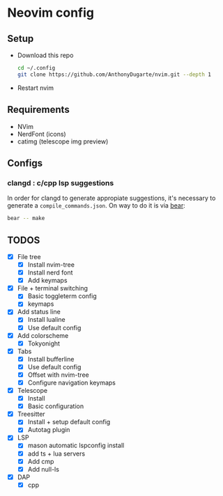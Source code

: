 # Neovim config

## Setup

- Download this repo

  ```bash
  cd ~/.config
  git clone https://github.com/AnthonyDugarte/nvim.git --depth 1
  ```

- Restart nvim

## Requirements

- NVim
- NerdFont (icons)
- catimg (telescope img preview)

## Configs

### clangd : c/cpp lsp suggestions

In order for clangd to generate appropiate suggestions, it's necessary to generate a `compile_commands.json`. On way to do it is via [bear](https://github.com/rizsotto/Bear):

```sh
bear -- make
```

## TODOS

- [x] File tree
  - [x] Install nvim-tree
  - [x] Install nerd font
  - [x] Add keymaps
- [x] File + terminal switching
  - [x] Basic toggleterm config
  - [x] keymaps
- [x] Add status line
  - [x] Install lualine
  - [x] Use default config
- [x] Add colorscheme
  - [x] Tokyonight
- [x] Tabs
  - [x] Install bufferline
  - [x] Use default config
  - [x] Offset with nvim-tree
  - [x] Configure navigation keymaps
- [x] Telescope
  - [x] Install
  - [x] Basic configuration
- [x] Treesitter
  - [x] Install + setup default config
  - [x] Autotag plugin
- [x] LSP
  - [x] mason automatic lspconfig install
  - [x] add ts + lua servers
  - [x] Add cmp
  - [x] Add null-ls
- [x] DAP
  - [x] cpp
